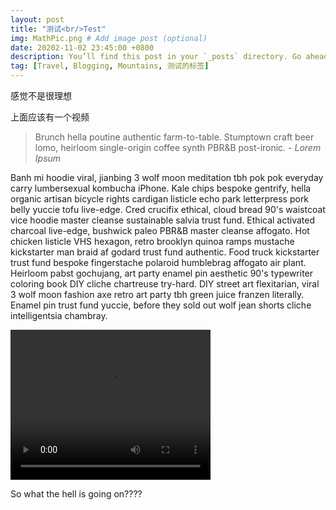 ```yaml
---
layout: post
title: "测试<br/>Test"
img: MathPic.png # Add image post (optional)
date: 20202-11-02 23:45:00 +0800
description: You’ll find this post in your `_posts` directory. Go ahead and edit it and re-build the site to see your changes. # Add post description (optional)
tag: [Travel, Blogging, Mountains, 测试的标签]
---
```

感觉不是很理想

<!-- <iframe allowfullscreen="true" src="https://xbeibeix.com/api/bilibili/biliplayer/?url=https://www.bilibili.com/video/BV1Hh411R7kX" width="720" height="405"> -->

上面应该有一个视频

> Brunch hella poutine authentic farm-to-table. Stumptown craft beer lomo, heirloom single-origin coffee synth PBR&B post-ironic. <cite>- Lorem Ipsum</cite>

Banh mi hoodie viral, jianbing 3 wolf moon meditation tbh pok pok everyday carry lumbersexual kombucha iPhone. Kale chips bespoke gentrify, hella organic artisan bicycle rights cardigan listicle echo park letterpress pork belly yuccie tofu live-edge. Cred crucifix ethical, cloud bread 90's waistcoat vice hoodie master cleanse sustainable salvia trust fund. Ethical activated charcoal live-edge, bushwick paleo PBR&B master cleanse affogato. Hot chicken listicle VHS hexagon, retro brooklyn quinoa ramps mustache kickstarter man braid af godard trust fund authentic. Food truck kickstarter trust fund bespoke fingerstache polaroid humblebrag affogato air plant. Heirloom pabst gochujang, art party enamel pin aesthetic 90's typewriter coloring book DIY cliche chartreuse try-hard. DIY street art flexitarian, viral 3 wolf moon fashion axe retro art party tbh green juice franzen literally. Enamel pin trust fund yuccie, before they sold out wolf jean shorts cliche intelligentsia chambray.

<video width="320" height="240">
  <source src="assets/video/mountains.mp4" type="video/mp4" />
  Your browser does not support the video tag.
</video>

So what the hell is going on????
